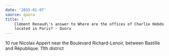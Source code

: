 ```yaml
---
date: '2015-01-07'
source: quora
title: |
    Clément Renaud\'s answer to Where are the offices of Charlie Hebdo
    located in Paris? - Quora
---
```


10 rue Nicolas Appert near the Boulevard Richard-Lenoir, between
Bastille and République. 11th district
